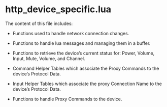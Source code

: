 # http\_device\_specific.lua

The content of this file includes:

- Functions used to handle network connection changes.

- Functions to handle lua messages and managing them in a buffer.

- Functions to retrieve the device’s current status for: Power, Volume, Input, Mute, Volume, and Channel.

- Command Helper Tables which associate the Proxy Commands to the device’s Protocol Data.

- Input Helper Tables which associate the proxy Connection Name to the device’s Protocol Data.

- Functions to handle Proxy Commands to the device.

